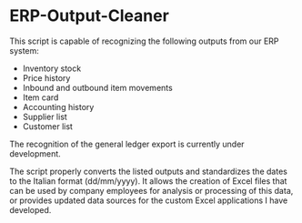 # ERP-Output-Cleaner

This script is capable of recognizing the following outputs from our ERP system:

- Inventory stock
- Price history
- Inbound and outbound item movements
- Item card
- Accounting history
- Supplier list
- Customer list

The recognition of the general ledger export is currently under development.

The script properly converts the listed outputs and standardizes the dates to the Italian format (dd/mm/yyyy). It allows the creation of Excel files that can be used by company employees for analysis or processing of this data, or provides updated data sources for the custom Excel applications I have developed.
